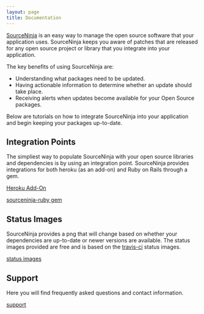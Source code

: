 ```yaml
---
layout: page
title: Documentation
---
```


[SourceNinja](http://www.sourceninja.com) is an easy way to manage the open source software that your application uses. SourceNinja keeps you aware of patches that are released for any open source project or library that you integrate into your application.

The key benefits of using SourceNinja are:

* Understanding what packages need to be updated.
* Having actionable information to determine whether an update should take place.
* Receiving alerts when updates become available for your Open Source packages.

Below are tutorials on how to integrate SourceNinja into your application and begin keeping your packages up-to-date.

## Integration Points
The simpliest way to populate SourceNinja with your open source libraries and dependencies is by using an integration point. SourceNinja provides integrations for both heroku (as an add-on) and Ruby on Rails through a gem.

[Heroku Add-On](heroku-addon)

[sourceninja-ruby gem](sourceninja-gem)

## Status Images
SourceNinja provides a png that will change based on whether your dependencies are up-to-date or newer versions are available. The status images provided are free and is based on the [travis-ci](http://travis-ci.org/) status images.

[status images](status-images)

## Support
Here you will find frequently asked questions and contact information.

[support](support)